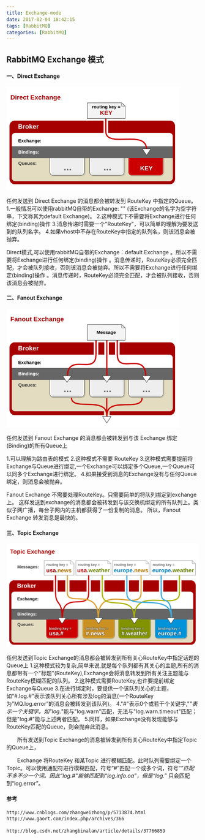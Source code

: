 ```yaml
---
title: Exchange-mode
date: 2017-02-04 18:42:15
tags: [RabbitMQ]
categories: [RabbitMQ]
---
```


## RabbitMQ Exchange 模式

#### 一、Direct Exchange

![direct exchang](exchange-direct.png)

任何发送到 Direct Exchange 的消息都会被转发到 RouteKey 中指定的Queue。
1.一般情况可以使用rabbitMQ自带的Exchange: "" (该Exchange的名字为空字符串，下文称其为default Exchange)。
2.这种模式下不需要将Exchange进行任何绑定(binding)操作
3.消息传递时需要一个"RouteKey"，可以简单的理解为要发送到的队列名字。
4.如果vhost中不存在RouteKey中指定的队列名，则该消息会被抛弃。


Direct模式,可以使用rabbitMQ自带的Exchange：default Exchange 。所以不需要将Exchange进行任何绑定(binding)操作 。消息传递时，RouteKey必须完全匹配，才会被队列接收，否则该消息会被抛弃。所以不需要将Exchange进行任何绑定(binding)操作 。消息传递时，RouteKey必须完全匹配，才会被队列接收，否则该消息会被抛弃。

#### 二、Fanout Exchange

![Fanout exchang](exchange-fanout.png)

任何发送到 Fanout Exchange 的消息都会被转发到与该 Exchange 绑定(Binding)的所有Queue上

1.可以理解为路由表的模式
2.这种模式不需要 RouteKey
3.这种模式需要提前将Exchange与Queue进行绑定,一个Exchange可以绑定多个Queue,一个Queue可以同多个Exchange进行绑定。
4.如果接受到消息的Exchange没有与任何Queue绑定，则消息会被抛弃。


  Fanout Exchange 不需要处理RouteKey。只需要简单的将队列绑定到exchange 上。
  这样发送到exchange的消息都会被转发到与该交换机绑定的所有队列上。类似子网广播，每台子网内的主机都获得了一份复制的消息。
  所以，Fanout Exchange 转发消息是最快的。

#### 三、Topic Exchange

![Topic Exchange](exchange-topic.png)

任何发送到Topic Exchange的消息都会被转发到所有关心RouteKey中指定话题的Queue上
1.这种模式较为复杂,简单来说,就是每个队列都有其关心的主题,所有的消息都带有一个"标题"(RouteKey),Exchange会将消息转发到所有关注主题能与RouteKey模糊匹配的队列。
2.这种模式需要RouteKey,也许要提前绑定Exchange与Queue
3.在进行绑定时，要提供一个该队列关心的主题，如“#.log.#”表示该队列关心所有涉及log的消息(一个RouteKey为”MQ.log.error”的消息会被转发到该队列)。
4."#"表示0个或若干个关键字,"*"表示一个关键字。如"log.*"能与"log.warn"匹配，无法与"log.warn.timeout"匹配；但是"log.#"能与上述两者匹配。
5.同样，如果Exchange没有发现能够与RouteKey匹配的Queue，则会抛弃此消息。


　　所有发送到Topic Exchange的消息被转发到所有关心RouteKey中指定Topic的Queue上，

　　Exchange 将RouteKey 和某Topic 进行模糊匹配。此时队列需要绑定一个Topic。可以使用通配符进行模糊匹配，符号“#”匹配一个或多个词，符号“*”匹配不多不少一个词。因此“log.#”能够匹配到“log.info.oa”，但是“log.*” 只会匹配到“log.error”。


####  参考

    http://www.cnblogs.com/zhangweizhong/p/5713874.html
    http://www.gaort.com/index.php/archives/366
    
    http://blog.csdn.net/zhangbinalan/article/details/37766859